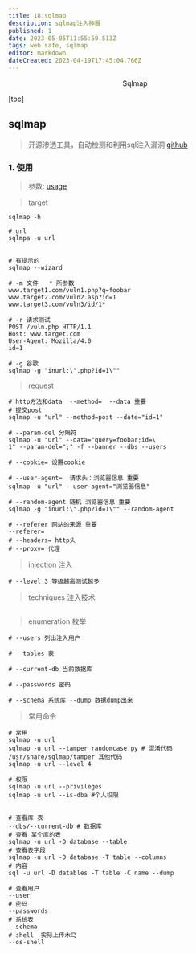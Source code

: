 ```yaml
---
title: 18.sqlmap
description: sqlmap注入神器
published: 1
date: 2023-05-05T11:55:59.513Z
tags: web safe, sqlmap
editor: markdown
dateCreated: 2023-04-19T17:45:04.766Z
---
```


<center>Sqlmap</center>



[toc]







## sqlmap

> 开源渗透工具，自动检测和利用sql注入漏洞 [github](https://github.com/sqlmapproject/sqlmap)



### 1. 使用

> 参数: [usage](https://github.com/sqlmapproject/sqlmap/wiki/Usage)

> target

```shell
sqlmap -h

# url
sqlmpa -u url


# 有提示的
sqlmap --wizard 

# -m 文件   * 所参数
www.target1.com/vuln1.php?q=foobar
www.target2.com/vuln2.asp?id=1
www.target3.com/vuln3/id/1*

# -r 请求测试
POST /vuln.php HTTP/1.1
Host: www.target.com
User-Agent: Mozilla/4.0
id=1

# -g 谷歌
sqlmap -g "inurl:\".php?id=1\""
```



> request

```shell
# http方法和data  --method=  --data 重要
# 提交post
sqlmap -u "url" --method=post --date="id=1"

# --param-del 分隔符
sqlmap -u "url" --data="query=foobar;id=\
1" --param-del=";" -f --banner --dbs --users

# --cookie= 设置cookie

# --user-agent=  请求头：浏览器信息 重要
sqlmap -u "url" --user-agent="浏览器信息"

# --random-agent 随机 浏览器信息 重要
sqlmap -g "inurl:\".php?id=1\"" --random-agent

# --referer 网站的来源 重要
--referer=
# --headers= http头
# --proxy= 代理
```



> injection 注入

```shell
# --level 3 等级越高测试越多

```



> techniques 注入技术

```shell
```



> enumeration 枚举

```shell
# --users 列出注入用户

# --tables 表  

# --current-db 当前数据库 

# --passwords 密码

# --schema 系统库 --dump 数据dump出来
```



> 常用命令

```shell
# 常用
sqlmap -u url  
sqlmap -u url --tamper randomcase.py # 混淆代码  /usr/share/sqlmap/tamper 其他代码
sqlmap -u url --level 4 

# 权限
sqlmap -u url --privileges 
sqlmap -u url --is-dba #个人权限


# 查看库 表
--dbs/--current-db # 数据库
# 查看 某个库的表
sqlmap -u url -D database --table
# 查看表字段
sqlmap -u url -D database -T table --columns
# 内容
sql -u url -D datables -T table -C name --dump

# 查看用户
--user
# 密码
--passwords
# 系统表
--schema
# shell  实际上传木马
--os-shell
```



























